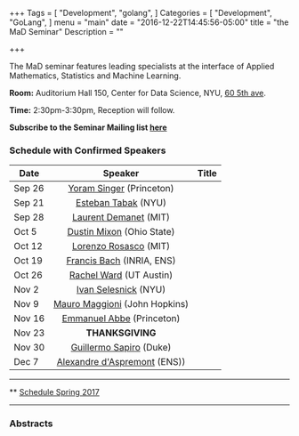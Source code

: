 +++
Tags = [
  "Development",
  "golang",
]
Categories = [
  "Development",
  "GoLang",
]
menu = "main"
date = "2016-12-22T14:45:56-05:00"
title = "the MaD Seminar"
Description = ""

+++

The MaD seminar features leading specialists at the interface
of Applied Mathematics, Statistics and Machine Learning. 

**Room:** Auditorium Hall 150, Center for Data Science, NYU, [60 5th ave](https://www.google.com/maps/place/NYU+Center+for+Data+Science/@40.735016,-73.9969907,17z/data=!3m1!4b1!4m5!3m4!1s0x89c2599787834ad9:0x5dd8af15d9fbc8a3!8m2!3d40.735016!4d-73.994802).

**Time:** 2:30pm-3:30pm, Reception will follow. 

**Subscribe to the Seminar Mailing list [here](http://cims.nyu.edu/mailman/listinfo/mad)**

### Schedule with Confirmed Speakers

| Date        | Speaker       | Title |
| ----------- |:-------------:|:-----------:| 
| Sep 26      | [Yoram Singer](http://www.cs.princeton.edu/~ysinger/) (Princeton)  |  |
| Sep 21      | [Esteban Tabak](http://www.math.nyu.edu/faculty/tabak/) (NYU) |     |
| Sep 28 | [Laurent Demanet](http://math.mit.edu/icg/people/laurent.html) (MIT)     |  |
| Oct 5 | [Dustin Mixon](https://people.math.osu.edu/mixon.23/) (Ohio State)     |  |
| Oct 12 |  [Lorenzo Rosasco](http://web.mit.edu/lrosasco/www/) (MIT)  |  |
| Oct 19 |  [Francis Bach](http://www.di.ens.fr/~fbach/) (INRIA, ENS)      |    |
| Oct 26 | [Rachel Ward](https://www.ma.utexas.edu/users/rachel/) (UT Austin)      | |
| Nov 2 | [Ivan Selesnick](http://eeweb.poly.edu/iselesni/) (NYU)  |  | 
| Nov 9 | [Mauro Maggioni](http://www.math.jhu.edu/~mauro/) (John Hopkins)      |  |
| Nov 16 | [Emmanuel Abbe](http://www.ee.princeton.edu/research/eabbe/?q=node/1) (Princeton)  |  |
| Nov 23 | **THANKSGIVING**      | 
| Nov 30 | [Guillermo Sapiro](http://ece.duke.edu/faculty/guillermo-sapiro)  (Duke)    | |
| Dec 7 | [Alexandre d'Aspremont](http://www.di.ens.fr/~aspremon/) (ENS)) |  |

---

** [Schedule Spring 2017](https://mathsanddatanyu.github.io/website/seminar_spring2017/)

---
### Abstracts 


